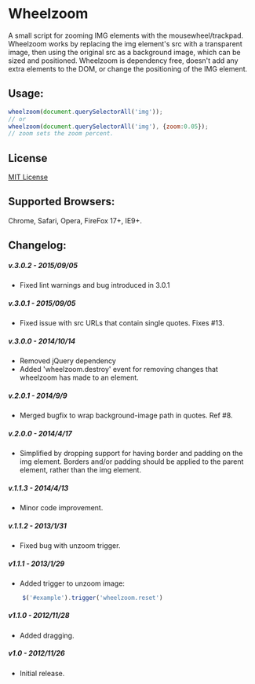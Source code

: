 # Wheelzoom

A small script for zooming IMG elements with the mousewheel/trackpad.  Wheelzoom works by replacing the img element's src with a transparent image, then using the original src as a background image, which can be sized and positioned. Wheelzoom is dependency free, doesn't add any extra elements to the DOM, or change the positioning of the IMG element.

## Usage:
````javascript
wheelzoom(document.querySelectorAll('img'));
// or
wheelzoom(document.querySelectorAll('img'), {zoom:0.05});
// zoom sets the zoom percent.
````

## License
[MIT License](http://opensource.org/licenses/MIT)

## Supported Browsers:
Chrome, Safari, Opera, FireFox 17+, IE9+.

## Changelog:

##### v.3.0.2 - 2015/09/05
* Fixed lint warnings and bug introduced in 3.0.1

##### v.3.0.1 - 2015/09/05
* Fixed issue with src URLs that contain single quotes. Fixes #13.

##### v.3.0.0 - 2014/10/14
* Removed jQuery dependency
* Added 'wheelzoom.destroy' event for removing changes that wheelzoom has made to an element.

##### v.2.0.1 - 2014/9/9
* Merged bugfix to wrap background-image path in quotes.  Ref #8.

##### v.2.0.0 - 2014/4/17
* Simplified by dropping support for having border and padding on the img element. Borders and/or padding should be applied to the parent element, rather than the img element.

##### v.1.1.3 - 2014/4/13
* Minor code improvement.

##### v.1.1.2 - 2013/1/31
* Fixed bug with unzoom trigger.

##### v1.1.1 - 2013/1/29
* Added trigger to unzoom image: 
````javascript
	$('#example').trigger('wheelzoom.reset')
````

##### v1.1.0 - 2012/11/28
* Added dragging.

##### v1.0 - 2012/11/26
* Initial release.
